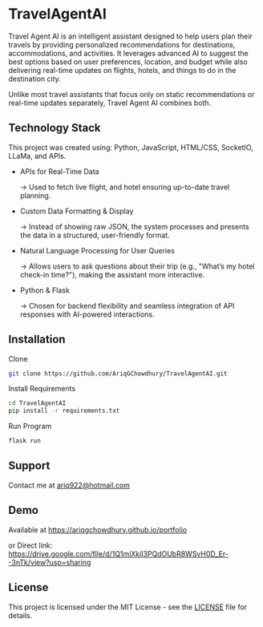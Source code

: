 # TravelAgentAI

Travel Agent AI is an intelligent assistant designed to help users plan their travels by providing personalized recommendations for destinations, accommodations, and activities. It leverages advanced AI to suggest the best options based on user preferences, location, and budget while also delivering real-time updates on flights, hotels, and things to do in the destination city.

Unlike most travel assistants that focus only on static recommendations or real-time updates separately, Travel Agent AI combines both.

## Technology Stack
This project was created using: Python, JavaScript, HTML/CSS, SocketIO, LLaMa, and APIs.

- APIs for Real-Time Data

   → Used to fetch live flight, and hotel ensuring up-to-date travel planning.

- Custom Data Formatting & Display
  
  → Instead of showing raw JSON, the system processes and presents the data in a structured, user-friendly format.

- Natural Language Processing for User Queries
  
  → Allows users to ask questions about their trip (e.g., "What’s my hotel check-in time?"), making the assistant more interactive.

- Python & Flask
  
  → Chosen for backend flexibility and seamless integration of API responses with AI-powered interactions.

## Installation

Clone
```bash
git clone https://github.com/AriqGChowdhury/TravelAgentAI.git

```
Install Requirements
```bash
cd TravelAgentAI
pip install -r requirements.txt
```
Run Program
```bash
flask run
```

## Support

Contact me at ariq922@hotmail.com

## Demo

Available at https://ariqgchowdhury.github.io/portfolio

or Direct link: https://drive.google.com/file/d/1Q1miXkiI3PQdOUbR8WSvH0D_Er--3nTk/view?usp=sharing

## License

This project is licensed under the MIT License - see the [LICENSE](LICENSE) file for details.

